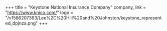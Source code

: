 +++
title = "Keystone National Insurance Company"
company_link = "https://www.knico.com/"
logo = "/v1586207393/Lee%2C%20Hill%20and%20Johnston/keystone_represented_dpjnza.png"
+++